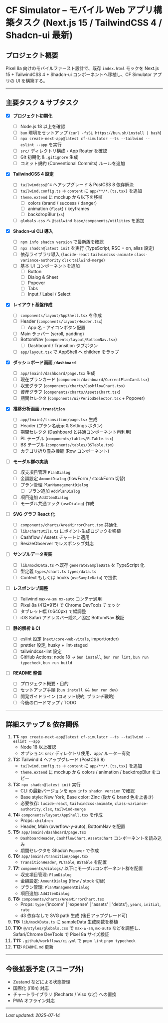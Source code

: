 # CF Simulator – モバイル Web アプリ構築タスク (Next.js 15 / TailwindCSS 4 / Shadcn-ui 最新)

## プロジェクト概要

Pixel 8a 向けのモバイルファースト設計で、既存 `index.html` モックを Next.js 15 + TailwindCSS 4 + Shadcn-ui コンポーネントへ移植し、CF Simulator アプリの UI を構築する。

---

## 主要タスク & サブタスク

- [x] **プロジェクト初期化**

  - [ ] Node.js 18 以上を確認
  - [ ] `bun` 環境をセットアップ (`curl -fsSL https://bun.sh/install | bash`)
  - [ ] `npx create-next-app@latest cf-simulator --ts --tailwind --eslint --app` を実行
  - [ ] `src/` ディレクトリ構成・App Router を確認
  - [ ] Git 初期化 & `.gitignore` 生成
  - [ ] コミット規約 (Conventional Commits) ルールを追加

- [x] **TailwindCSS 4 設定**

  - [ ] `tailwindcss@^4` へアップグレード & PostCSS 8 依存解決
  - [ ] `tailwind.config.ts` → `content` に `app/**/*.{ts,tsx}` を追加
  - [ ] `theme.extend` に mockup から以下を移植
    - [ ] colors (brand / success / danger)
    - [ ] animation (`float`) / keyframes
    - [ ] backdropBlur (`xs`)
  - [ ] `globals.css` へ `@tailwind base/components/utilities` を追加

- [x] **Shadcn-ui CLI 導入**

  - [ ] `npm info shadcn version` で最新版を確認
  - [ ] `npx shadcn@latest init` を実行 (TypeScript, RSC = on, alias 設定)
  - [ ] 依存ライブラリ導入 (`lucide-react` `tailwindcss-animate` `class-variance-authority` `clsx` `tailwind-merge`)
  - [ ] 基本 UI コンポーネントを追加
    - [ ] Button
    - [ ] Dialog & Sheet
    - [ ] Popover
    - [ ] Tabs
    - [ ] Input / Label / Select

- [x] **レイアウト基盤作成**

  - [ ] `components/layout/AppShell.tsx` を作成
  - [ ] Header (`components/layout/Header.tsx`)
    - [ ] App 名・アイコンボタン配置
  - [ ] Main ラッパー (scroll, padding)
  - [ ] BottomNav (`components/layout/BottomNav.tsx`)
    - [ ] Dashboard / Transition タブボタン
  - [ ] `app/layout.tsx` で AppShell へ children をラップ

- [x] **ダッシュボード画面 `/dashboard`**

  - [ ] `app/(main)/dashboard/page.tsx` 生成
  - [ ] 現在プランカード (`components/dashboard/CurrentPlanCard.tsx`)
  - [ ] 収支グラフ (`components/charts/CashflowChart.tsx`)
  - [ ] 資産グラフ (`components/charts/AssetsChart.tsx`)
  - [ ] 期間セレクタ (`components/ui/PeriodSelector.tsx` + Popover)

- [x] **推移分析画面 `/transition`**

  - [ ] `app/(main)/transition/page.tsx` 生成
  - [ ] Header (プラン名表示 & Settings ボタン)
  - [ ] 期間セレクタ (Dashboard と共通コンポーネント再利用)
  - [ ] PL テーブル (`components/tables/PLTable.tsx`)
  - [ ] BS テーブル (`components/tables/BSTable.tsx`)
  - [ ] カテゴリ折り畳み機能 (Row コンポーネント)

- [ ] **モーダル群の実装**

  - [ ] 収支項目管理 `PlanDialog`
  - [ ] 金額設定 `AmountDialog` (flowForm / stockForm 切替)
  - [ ] プラン管理 `PlanManagementDialog`
    - [ ] プラン追加 `AddPlanDialog`
  - [ ] 項目追加 `AddItemDialog`
  - [ ] モーダル共通フック (`useDialog`) 作成

- [ ] **SVG グラフ React 化**

  - [ ] `components/charts/AreaMirrorChart.tsx` 共通化
  - [ ] `lib/chartUtils.ts` にポイント生成ロジックを移植
  - [ ] Cashflow / Assets チャートに適用
  - [ ] ResizeObserver でレスポンシブ対応

- [ ] **サンプルデータ実装**

  - [ ] `lib/mockData.ts` へ既存 `generateSampleData` を TypeScript 化
  - [ ] 型定義 `types/chart.ts` `types/data.ts`
  - [ ] Context もしくは hooks (`useSampleData`) で提供

- [ ] **レスポンシブ調整**

  - [ ] Tailwind `max-w-sm mx-auto` コンテナ適用
  - [ ] Pixel 8a (412×915) で Chrome DevTools チェック
  - [ ] タブレット幅 (≥640px) で幅調整
  - [ ] iOS Safari アドレスバー隠れ／固定 BottomNav 検証

- [ ] **静的解析 & CI**

  - [ ] eslint 設定 (`next/core-web-vitals`, import/order)
  - [ ] prettier 設定, husky + lint-staged
  - [ ] tailwindcss-lint 設定
  - [ ] GitHub Actions: node 18 → `bun install`, `bun run lint`, `bun run typecheck`, `bun run build`

- [ ] **README 整備**
  - [ ] プロジェクト概要・目的
  - [ ] セットアップ手順 (`bun install && bun run dev`)
  - [ ] 開発ガイドライン (コミット規約, ブランチ戦略)
  - [ ] 今後のロードマップ / TODO

---

## 詳細ステップ & 依存関係

1. **T1:** `npx create-next-app@latest cf-simulator --ts --tailwind --eslint --app`
   - Node 18 以上確認
   - オプション: `src/` ディレクトリ使用、`app/` ルーター有効
2. **T2:** Tailwind 4 へアップグレード (PostCSS 8)
   - `tailwind.config.ts` → `content` に `app/**/*.{ts,tsx}` を追加
   - `theme.extend` に mockup から colors / animation / backdropBlur をコピー
3. **T3:** `npx shadcn@latest init` 実行
   - CLI の最新バージョンを `npm info shadcn version` で確認
   - Base style: New York, Base color: Zinc (後から brand 色を上書き)
   - 必要依存: `lucide-react`, `tailwindcss-animate`, `class-variance-authority`, `clsx`, `tailwind-merge`
4. **T4:** `components/layout/AppShell.tsx` を作成
   - Props: `children`
   - Header, Main (overflow-y-auto), BottomNav を配置
5. **T5:** `app/(main)/dashboard/page.tsx`
   - `DashboardHeader`, `CashflowChart`, `AssetsChart` コンポーネントを読み込み
   - 期間セレクタを Shadcn `Popover` で作成
6. **T6:** `app/(main)/transition/page.tsx`
   - `TransitionHeader`, `PLTable`, `BSTable` を配置
7. **T7:** `components/dialogs/` 以下にモーダルコンポーネント群を配置
   - 収支項目管理: `PlanDialog`
   - 金額設定: `AmountDialog` (flow / stock 切替)
   - プラン管理: `PlanManagementDialog`
   - 項目追加: `AddItemDialog`
8. **T8:** `components/charts/AreaMirrorChart.tsx`
   - Props: `type` ('income' | 'expense' | 'assets' | 'debts'), `years`, `initial`, `rate`
   - d3 依存なしで SVG path 生成 (後日アップグレード可)
9. **T9:** `lib/mockData.ts` に sampleData 生成関数を移植
10. **T10:** `@/styles/globals.css` で `max-w-sm`, `mx-auto` などを調整し、Safari/Chrome DevTools で Pixel 8a サイズ検証
11. **T11:** `.github/workflows/ci.yml` で `pnpm lint` `pnpm typecheck`
12. **T12:** `README.md` 更新

---

## 今後拡張予定 (スコープ外)

- Zustand などによる状態管理
- 国際化 (i18n) 対応
- チャートライブラリ (Recharts / Visx など) への置換
- PWA オフライン対応

---

_Last updated: 2025-07-14_
